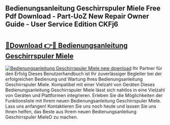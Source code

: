 ## Bedienungsanleitung Geschirrspuler Miele Free Pdf Download - Part-UoZ New Repair Owner Guide - User Service Edition CKFj6

# <h2><a href="http://df4sxls.blite.top/?on=Bedienungsanleitung+Geschirrspuler+Miele">🔗Download 👉🔴 Bedienungsanleitung Geschirrspuler Miele</a></h2>

[![Bedienungsanleitung Geschirrspuler Miele new download](https://i.imgur.com/lujVjoI.png)](http://df4sxls.blite.top/?on=Bedienungsanleitung+Geschirrspuler+Miele)
Ihr Partner für den Erfolg Dieses Benutzerhandbuch ist Ihr zuverlässiger Begleiter bei der erfolgreichen Bedienung und Wartung Ihres Bedienungsanleitung Geschirrspuler Miele. Kompatibel mit einer Vielzahl von Geräten Dieses Bedienungsanleitung Geschirrspuler Miele lässt sich nahtlos in eine Vielzahl von Geräten und Plattformen integrieren. Erleben Sie die Möglichkeiten der Funktionsliste mit Ihrem neuen Bedienungsanleitung Geschirrspuler Miele. Lass uns anfangen! Kontaktieren Sie uns noch heute und lassen Sie uns Ihnen helfen, das Beste aus Ihrem neuen Bedienungsanleitung Geschirrspuler MieleD zu machen.
